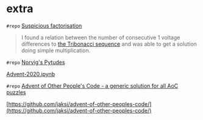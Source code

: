 # extra

`#repo` [Suspicious factorisation](https://www.reddit.com/r/adventofcode/comments/ka9pc3/2020_day_10_part_2_suspicious_factorisation)

> I found a relation between the number of consecutive 1 voltage differences to [the Tribonacci sequence](https://oeis.org/A000073) and was able to get a solution doing simple multiplication.

`#repo` [Norvig's Pytudes](https://www.reddit.com/r/adventofcode/comments/ka69of/2020_day_all_norvig_pytudes/)

[Advent-2020.ipynb](https://github.com/norvig/pytudes/blob/master/ipynb/Advent-2020.ipynb)

`#repo` [Advent of Other People's Code - a generic solution for all AoC puzzles
](https://www.reddit.com/r/adventofcode/comments/a7wff0/advent_of_other_peoples_code_a_generic_solution/)

[https://github.com/jaksi/advent-of-other-peoples-code/](https://github.com/jaksi/advent-of-other-peoples-code/)
